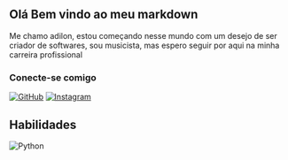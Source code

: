 ## Olá Bem vindo ao meu markdown
Me chamo adilon, estou começando nesse mundo com um desejo de ser criador de softwares, sou musicista, mas espero seguir por aqui na minha carreira profissional

### Conecte-se comigo 
[![GitHub](https://img.shields.io/badge/GitHub-100000?style=for-the-badge&logo=github&logoColor=white)](https://github.com/adlflly)
[![Instagram](https://img.shields.io/badge/-Instagram-%23E4405F?style=for-the-badge&logo=instagram&logoColor=white)](https://www.instagram.com/Adilonnsivsx_/)

## Habilidades 
![Python](https://img.shields.io/badge/python-3670A0?style=for-the-badge&logo=python&logoColor=ffdd54)